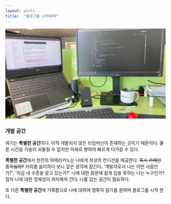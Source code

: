 ```yaml
---
layout: posts
title:  "블로그를 시작하며"
---
```



![img](../assets/images/1/1.jpg)

### 개발 공간

여기는 **특별한 공간**이다. 아직 개발되지 않은 타임머신이 존재하는 곳이기 때문이다. 물론 시간을 거슬러 되돌릴 수 없지만 미래로 향하여 빠르게 다가갈 수 있다.

**특별한 공간**에서 한잔의 아메리카노는 나에게 최상의 컨디션을 제공한다. ~~혹시 카페인 중독일까?~~ 커피를 음미하다 보니 깊은 생각에 잠긴다. '개발자로서 나는 어떤 사람인가?', '지금 내 수준을 알고 있는가?' 나에 대한 질문에 쉽게 답을 못하는 나는 누구인가? 점차 나에 대한 정체성이 희미해져 간다. 나를 담는 공간이 필요하다.


또 다른 **특별한 공간**에 기록함으로 나에 대하여 명확히 알기를 원하며 블로그를 시작 한다.
